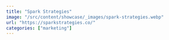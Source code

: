 ```yaml
---
title: "Spark Strategies"
image: "/src/content/showcase/_images/spark-strategies.webp"
url: "https://sparkstrategies.co/"
categories: ["marketing"]
---
```

